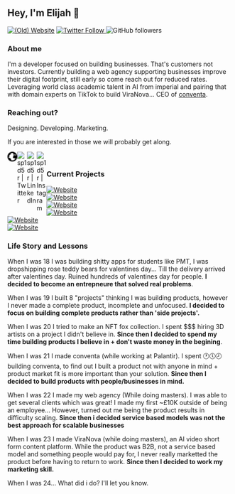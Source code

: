 ## Hey, I'm Elijah  👋

[![ (Old) Website](https://img.shields.io/website?label=my-website&style=for-the-badge&url=https%3A%2F%2Fcodestackr.com)](https://www.doc.ic.ac.uk/~aa1719/#/)
[![Twitter Follow](https://img.shields.io/twitter/follow/sp1d5r_?style=for-the-badge&logo=twitter)
](https://twitter.com/sp1d5r_)
![GitHub followers](https://img.shields.io/github/followers/sp1d5r?style=for-the-badge&logo=github)

### About me

I'm a developer focused on building businesses. That's customers not investors. Currently building a web agency supporting businesses improve their digital footprint, still early so come reach out for reduced rates. Leveraging world class academic talent in AI from imperial and pairing that with domain experts on TikTok to build ViraNova... CEO of [conventa](https://www.conventa.net). 


### Reaching out?

Designing. Developing. Marketing. 

If you are interested in those we will probably get along. 

[<img align="left" alt="sp1d5r.com" width="22px" src="https://raw.githubusercontent.com/iconic/open-iconic/master/svg/globe.svg" />][website]
[<img align="left" alt="sp1d5r | Twitter" width="22px" src="https://cdn.jsdelivr.net/npm/simple-icons@v3/icons/twitter.svg" />][twitter]
[<img align="left" alt="sp1d5r | LinkedIn" width="22px" src="https://cdn.jsdelivr.net/npm/simple-icons@v3/icons/linkedin.svg" />][linkedin]
[<img align="left" alt="sp1d5r | Instagram" width="22px" src="https://cdn.jsdelivr.net/npm/simple-icons@v3/icons/instagram.svg" />][instagram]
<br/>

### Current Projects 
[![Website](https://img.shields.io/website?label=Conventa%20Website&up_message=up&style=for-the-badge&url=https%3A%2F%2Fwww.conventa.net)](https://www.conventa.net)
<br/>
[![Website](https://img.shields.io/website?label=Viranova&up_message=up&style=for-the-badge&url=https%3A%2F%2Fwww.viranova.io)](https://www.viranova.io)
<br/>
[![Website](https://img.shields.io/website?label=SlitherNSolve&up_message=up&style=for-the-badge&url=https%3A%2F%2Fmain.d1lptenfvbt5j7.amplifyapp.com)](https://slither-solve.theahmadcompany.com)
<br/>
[![Website](https://img.shields.io/website?label=ChitterChatter&up_message=up&style=for-the-badge&url=https%3A%2F%2Fmain.da33bv73co276.amplifyapp.com)](https://chitter-chatter.theahmadcompany.com)
<br/>
[![Website](https://img.shields.io/website?label=ViralVault&up_message=up&style=for-the-badge&url=https%3A%2F%2Fmain.dyx2wbsq8ei59.amplifyapp.com)](https://viral-vault.theahmadcompany.com)
<br/>
[![Website](https://img.shields.io/website?label=ComponentCraft&up_message=up&style=for-the-badge&url=https%3A%2F%2Fcomponent-craft.theahmadcompany.com)](https://component-craft.theahmadcompany.com)
<br/>




### Life Story and Lessons

When I was 18 I was building shitty apps for students like PMT, I was dropshipping rose teddy bears for valentines day... Till the delivery arrived after valentines day. Ruined hundreds of valentines day for people. **I decided to become an entrepneure that solved real problems**.

When I was 19 I built 8 "projects" thinking I was building products, however I never made a complete product, incomplete and unfocused. **I decided to focus on building complete products rather than 'side projects'.**

When I was 20 I tried to make an NFT fox collection. I spent $$$ hiring 3D artists on a project I didn't believe in. **Since then I decided to spend my time building products I believe in + don't waste money in the begining**.

When I was 21 I made conventa (while working at Palantir). I spent 🕐🕔🕗 building conventa, to find out I built a product not with anyone in mind + product market fit is more important than your solution. **Since then I decided to build products with people/businesses in mind.**

When I was 22 I made my web agency (While doing masters). I was able to get several clients which was great! I made my first ~£10K outside of being an employee... However, turned out me being the product results in difficulty scaling. **Since then i decided service based models was not the best approach for scalable businesses**

When I was 23 I made ViraNova (while doing masters), an AI video short form content platform. While the product was B2B, not a service based model and something people would pay for, I never really marketted the product before having to return to work. **Since then I decided to work my marketing skill.**

When I was 24... What did i do? I'll let you know.

[website]: https://www.doc.ic.ac.uk/~aa1719/#/
[twitter]: https://twitter.com/sp1d5r_
[linkedin]: https://www.linkedin.com/in/elijahahmad/
[instagram]: https://www.instagram.com/ElijahAhmad__ 
